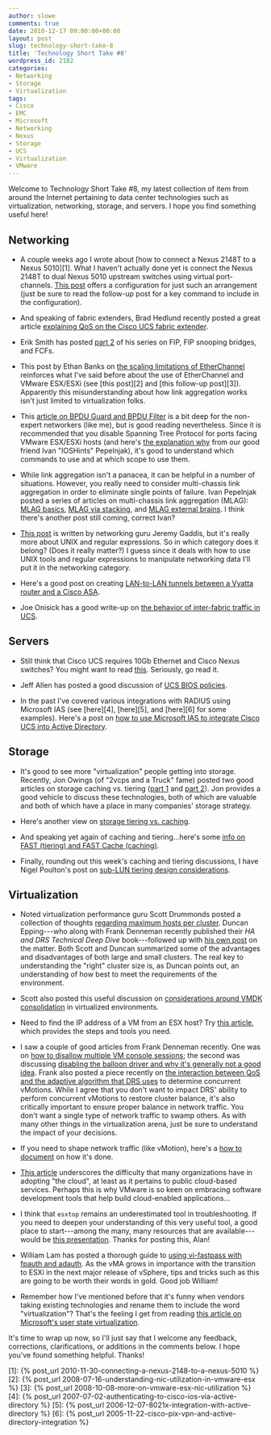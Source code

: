 ```yaml
---
author: slowe
comments: true
date: 2010-12-17 09:00:00+00:00
layout: post
slug: technology-short-take-8
title: 'Technology Short Take #8'
wordpress_id: 2182
categories:
- Networking
- Storage
- Virtualization
tags:
- Cisco
- EMC
- Microsoft
- Networking
- Nexus
- Storage
- UCS
- Virtualization
- VMware
---
```


Welcome to Technology Short Take #8, my latest collection of item from around the Internet pertaining to data center technologies such as virtualization, networking, storage, and servers. I hope you find something useful here!

## Networking

* A couple weeks ago I wrote about [how to connect a Nexus 2148T to a Nexus 5010][1]. What I haven't actually done yet is connect the Nexus 2148T to dual Nexus 5010 upstream switches using virtual port-channels. [This post](https://supportforums.cisco.com/message/3052114) offers a configuration for just such an arrangement (just be sure to read the follow-up post for a key command to include in the configuration).

* And speaking of fabric extenders, Brad Hedlund recently posted a great article [explaining QoS on the Cisco UCS fabric extender](http://bradhedlund.com/2010/12/08/cisco-ucs-fabric-extender-fex-qos/).

* Erik Smith has posted [part 2](http://brasstacksblog.typepad.com/brass-tacks/2010/12/fip-fip-snooping-bridges-and-fcfs-part-2-fip-snooping-bridges-and-fibre-channel-forwarders.html) of his series on FIP, FIP snooping bridges, and FCFs.

* This post by Ethan Banks on [the scaling limitations of EtherChannel](http://packetattack.wordpress.com/2010/11/27/the-scaling-limitations-of-etherchannel-or-why-11-does-not-equal-2)  reinforces what I've said before about the use of EtherChannel and VMware ESX/ESXi (see [this post][2] and [this follow-up post][3]). Apparently this misunderstanding about how link aggregation works isn't just limited to virtualization folks.

* This [article on BPDU Guard and BPDU Filter](http://blog.ipexpert.com/2010/12/06/bpdu-filter-and-bpdu-guard/) is a bit deep for the non-expert networkers (like me), but is good reading nevertheless. Since it is recommended that you disable Spanning Tree Protocol for ports facing VMware ESX/ESXi hosts (and here's [the explanation why](http://blog.ioshints.info/2010/11/vmware-virtual-switch-no-need-for-stp.html) from our good friend Ivan "IOSHints" Pepelnjak), it's good to understand which commands to use and at which scope to use them.

* While link aggregation isn't a panacea, it can be helpful in a number of situations. However, you really need to consider multi-chassis link aggregation in order to eliminate single points of failure. Ivan Pepelnjak posted a series of articles on multi-chassis link aggregation (MLAG): [MLAG basics](http://blog.ioshints.info/2010/10/multi-chassis-link-aggregation-basics.html), [MLAG via stacking](http://blog.ioshints.info/2010/10/multi-chassis-link-aggregation-stacking.html), and [MLAG external brains](http://blog.ioshints.info/2010/11/multi-chassis-link-aggregation-mlag.html). I think there's another post still coming, correct Ivan?

* [This post](http://evilrouters.net/2010/10/12/reason-693-why-i-love-unix/) is written by networking guru Jeremy Gaddis, but it's really more about UNIX and regular expressions. So in which category does it belong? (Does it really matter?) I guess since it deals with how to use UNIX tools and regular expressions to manipulate networking data I'll put it in the networking category.

* Here's a good post on creating [LAN-to-LAN tunnels between a Vyatta router and a Cisco ASA](http://roggyblog.blogspot.com/2010/11/vyatta-to-cisco-tunneling-from-asa-to.html).

* Joe Onisick has a good write-up on [the behavior of inter-fabric traffic in UCS](http://www.definethecloud.net/inter-fabric-traffic-in-ucs).

## Servers

* Still think that Cisco UCS requires 10Gb Ethernet and Cisco Nexus switches? You might want to read [this](http://jeffsaidso.com/2010/12/ucs-only-runs-at-10-ge-and-requires-nexus/). Seriously, go read it.

* Jeff Allen has posted a good discussion of [UCS BIOS policies](http://jeffsaidso.com/2010/11/ucs-bios-policies/).

* In the past I've covered various integrations with RADIUS using Microsoft IAS (see [here][4], [here][5], and [here][6] for some examples). Here's a post on [how to use Microsoft IAS to integrate Cisco UCS into Active Directory](http://jwalther.tumblr.com/post/1204778672/configuring-radius-with-cisco-ucs-and-microsoft-ias).

## Storage

* It's good to see more "virtualization" people getting into storage. Recently, Jon Owings (of "2vcps and a Truck" fame) posted two good articles on storage caching vs. tiering ([part 1](http://www.2vcps.com/2010/11/19/storage-caching-vs-tiering-part-1/) and [part 2](http://www.2vcps.com/2010/11/24/storage-caching-vs-tiering-part-2/)). Jon provides a good vehicle to discuss these technologies, both of which are valuable and both of which have a place in many companies' storage strategy.

* Here's another view on [storage tiering vs. caching](http://techvirtuoso.com/2010/11/12/storage-tiering-vs-caching/).

* And speaking yet again of caching and tiering...here's some [info on FAST (tiering) and FAST Cache (caching)](http://vblog.matt-taylor.org/2010/11/07/fast-and-fast-cache-some-quick-highlights/).

* Finally, rounding out this week's caching and tiering discussions, I have Nigel Poulton's post on [sub-LUN tiering design considerations](http://blog.nigelpoulton.com/sub-lun-tiering-design-considerations/).

## Virtualization

* Noted virtualization performance guru Scott Drummonds posted a collection of thoughts [regarding maximum hosts per cluster](http://vpivot.com/?p=702). Duncan Epping---who along with Frank Denneman recently published their _HA and DRS Technical Deep Dive_ book---followed up with [his own post](http://www.yellow-bricks.com/2010/11/29/re-maximum-hosts-per-cluster-scott-drummonds/) on the matter. Both Scott and Duncan summarized some of the advantages and disadvantages of both large and small clusters. The real key to understanding the "right" cluster size is, as Duncan points out, an understanding of how best to meet the requirements of the environment.

* Scott also posted this useful discussion on [considerations around VMDK consolidation](http://vpivot.com/2010/11/07/storage-consolidation-or-how-many-vmdks-per-volume/) in virtualized environments.

* Need to find the IP address of a VM from an ESX host? Try [this article](http://jlscz.blogspot.com/2010/12/how-to-find-vms-ip-address-from-esx.html), which provides the steps and tools you need.

* I saw a couple of good articles from Frank Denneman recently. One was on [how to disallow multiple VM console sessions](http://frankdenneman.nl/2010/11/disallowing-multiple-vm-console-sessions/); the second was discussing [disabling the balloon driver and why it's generally not a good idea](http://frankdenneman.nl/2010/11/disable-ballooning/). Frank also posted a piece recently on [the interaction between QoS and the adaptive algorithm that DRS uses](http://frankdenneman.nl/2010/11/the-impact-of-qos-network-traffic-on-vm-performance/) to determine concurrent vMotions. While I agree that you don't want to impact DRS' ability to perform concurrent vMotions to restore cluster balance, it's also critically important to ensure proper balance in network traffic. You don't want a single type of network traffic to swamp others. As with many other things in the virtualization arena, just be sure to understand the impact of your decisions.

* If you need to shape network traffic (like vMotion), here's a [how to document](http://v-reality.info/2010/10/shaping-vmotion-in-10-gb-networks/) on how it's done.

* [This article](http://www.softwareadvice.com/articles/accounting/microsoft-is-all-in-for-the-cloud-but-what-about-dynamics-1121310/) underscores the difficulty that many organizations have in adopting "the cloud", at least as it pertains to public cloud-based services. Perhaps this is why VMware is so keen on embracing software development tools that help build cloud-enabled applications...

* I think that `esxtop` remains an underestimated tool in troubleshooting. If you need to deepen your understanding of this very useful tool, a good place to start---among the many, many resources that are available---would be [this presentation](http://www.virtu-al.net/2010/11/10/vmware-session-4-advanced-performance-troubleshooting-using-esxtop/). Thanks for posting this, Alan!

* William Lam has posted a thorough guide to [using vi-fastpass with fpauth and adauth](http://www.virtuallyghetto.com/2010/11/how-to-configure-and-use-vmas-vi.html). As the vMA grows in importance with the transition to ESXi in the next major release of vSphere, tips and tricks such as this are going to be worth their words in gold. Good job William!

* Remember how I've mentioned before that it's funny when vendors taking existing technologies and rename them to include the word "virtualization"? That's the feeling I get from reading [this article on Microsoft's user state virtualization](http://windowsteamblog.com/windows/b/business/archive/2010/11/30/user-state-virtualization-what-is-it-and-how-will-it-help-you-deliver-a-dynamic-and-personal-windows-experience.aspx).

It's time to wrap up now, so I'll just say that I welcome any feedback, corrections, clarifications, or additions in the comments below. I hope you've found something helpful. Thanks!

[1]: {% post_url 2010-11-30-connecting-a-nexus-2148-to-a-nexus-5010 %}
[2]: {% post_url 2008-07-16-understanding-nic-utilization-in-vmware-esx %}
[3]: {% post_url 2008-10-08-more-on-vmware-esx-nic-utilization %}
[4]: {% post_url 2007-07-02-authenticating-to-cisco-ios-via-active-directory %}
[5]: {% post_url 2006-12-07-8021x-integration-with-active-directory %}
[6]: {% post_url 2005-11-22-cisco-pix-vpn-and-active-directory-integration %}
